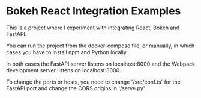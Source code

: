 # Bokeh React Integration Examples

This is a project where I experiment with integrating React, Bokeh and FastAPI.

You can run the project from the docker-compose file, or manually, in which cases you have to install npm and Python locally.

In both cases the FastAPI server listens on localhost:8000 and the Webpack development server listens on localhost:3000.

To change the ports or hosts, you need to change '/src/conf.ts' for the FastAPI port and change the CORS origins in '/serve.py'.
